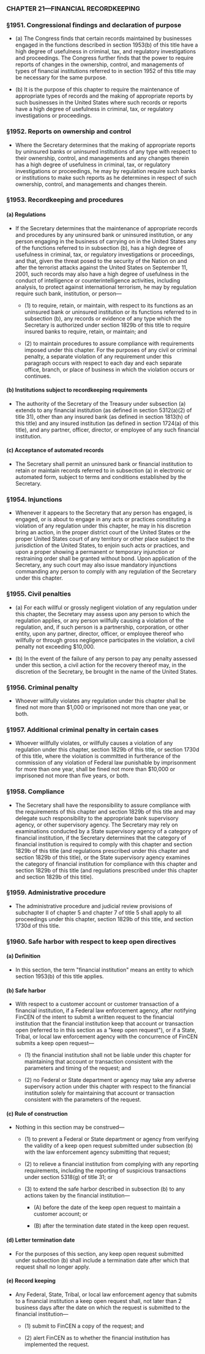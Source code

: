 ### **CHAPTER 21—FINANCIAL RECORDKEEPING**

### §1951. Congressional findings and declaration of purpose
* (a) The Congress finds that certain records maintained by businesses engaged in the functions described in section 1953(b) of this title have a high degree of usefulness in criminal, tax, and regulatory investigations and proceedings. The Congress further finds that the power to require reports of changes in the ownership, control, and managements of types of financial institutions referred to in section 1952 of this title may be necessary for the same purpose.

* (b) It is the purpose of this chapter to require the maintenance of appropriate types of records and the making of appropriate reports by such businesses in the United States where such records or reports have a high degree of usefulness in criminal, tax, or regulatory investigations or proceedings.

### §1952. Reports on ownership and control
* Where the Secretary determines that the making of appropriate reports by uninsured banks or uninsured institutions of any type with respect to their ownership, control, and managements and any changes therein has a high degree of usefulness in criminal, tax, or regulatory investigations or proceedings, he may by regulation require such banks or institutions to make such reports as he determines in respect of such ownership, control, and managements and changes therein.

### §1953. Recordkeeping and procedures
#### (a) Regulations
* If the Secretary determines that the maintenance of appropriate records and procedures by any uninsured bank or uninsured institution, or any person engaging in the business of carrying on in the United States any of the functions referred to in subsection (b), has a high degree of usefulness in criminal, tax, or regulatory investigations or proceedings, and that, given the threat posed to the security of the Nation on and after the terrorist attacks against the United States on September 11, 2001, such records may also have a high degree of usefulness in the conduct of intelligence or counterintelligence activities, including analysis, to protect against international terrorism, he may by regulation require such bank, institution, or person—

  * (1) to require, retain, or maintain, with respect to its functions as an uninsured bank or uninsured institution or its functions referred to in subsection (b), any records or evidence of any type which the Secretary is authorized under section 1829b of this title to require insured banks to require, retain, or maintain; and

  * (2) to maintain procedures to assure compliance with requirements imposed under this chapter. For the purposes of any civil or criminal penalty, a separate violation of any requirement under this paragraph occurs with respect to each day and each separate office, branch, or place of business in which the violation occurs or continues.

#### (b) Institutions subject to recordkeeping requirements
* The authority of the Secretary of the Treasury under subsection (a) extends to any financial institution (as defined in section 5312(a)(2) of title 31), other than any insured bank (as defined in section 1813(h) of this title) and any insured institution (as defined in section 1724(a) of this title), and any partner, officer, director, or employee of any such financial institution.

#### (c) Acceptance of automated records
* The Secretary shall permit an uninsured bank or financial institution to retain or maintain records referred to in subsection (a) in electronic or automated form, subject to terms and conditions established by the Secretary.

### §1954. Injunctions
* Whenever it appears to the Secretary that any person has engaged, is engaged, or is about to engage in any acts or practices constituting a violation of any regulation under this chapter, he may in his discretion bring an action, in the proper district court of the United States or the proper United States court of any territory or other place subject to the jurisdiction of the United States, to enjoin such acts or practices, and upon a proper showing a permanent or temporary injunction or restraining order shall be granted without bond. Upon application of the Secretary, any such court may also issue mandatory injunctions commanding any person to comply with any regulation of the Secretary under this chapter.

### §1955. Civil penalties
* (a) For each willful or grossly negligent violation of any regulation under this chapter, the Secretary may assess upon any person to which the regulation applies, or any person willfully causing a violation of the regulation, and, if such person is a partnership, corporation, or other entity, upon any partner, director, officer, or employee thereof who willfully or through gross negligence participates in the violation, a civil penalty not exceeding $10,000.

* (b) In the event of the failure of any person to pay any penalty assessed under this section, a civil action for the recovery thereof may, in the discretion of the Secretary, be brought in the name of the United States.

### §1956. Criminal penalty
* Whoever willfully violates any regulation under this chapter shall be fined not more than $1,000 or imprisoned not more than one year, or both.

### §1957. Additional criminal penalty in certain cases
* Whoever willfully violates, or willfully causes a violation of any regulation under this chapter, section 1829b of this title, or section 1730d of this title, where the violation is committed in furtherance of the commission of any violation of Federal law punishable by imprisonment for more than one year, shall be fined not more than $10,000 or imprisoned not more than five years, or both.

### §1958. Compliance
* The Secretary shall have the responsibility to assure compliance with the requirements of this chapter and section 1829b of this title and may delegate such responsibility to the appropriate bank supervisory agency, or other supervisory agency. The Secretary may rely on examinations conducted by a State supervisory agency of a category of financial institution, if the Secretary determines that the category of financial institution is required to comply with this chapter and section 1829b of this title (and regulations prescribed under this chapter and section 1829b of this title), or the State supervisory agency examines the category of financial institution for compliance with this chapter and section 1829b of this title (and regulations prescribed under this chapter and section 1829b of this title).

### §1959. Administrative procedure
* The administrative procedure and judicial review provisions of subchapter II of chapter 5 and chapter 7 of title 5 shall apply to all proceedings under this chapter, section 1829b of this title, and section 1730d of this title.

### §1960. Safe harbor with respect to keep open directives
#### (a) Definition
* In this section, the term "financial institution" means an entity to which section 1953(b) of this title applies.

#### (b) Safe harbor
* With respect to a customer account or customer transaction of a financial institution, if a Federal law enforcement agency, after notifying FinCEN of the intent to submit a written request to the financial institution that the financial institution keep that account or transaction open (referred to in this section as a "keep open request"), or if a State, Tribal, or local law enforcement agency with the concurrence of FinCEN submits a keep open request—

  * (1) the financial institution shall not be liable under this chapter for maintaining that account or transaction consistent with the parameters and timing of the request; and

  * (2) no Federal or State department or agency may take any adverse supervisory action under this chapter with respect to the financial institution solely for maintaining that account or transaction consistent with the parameters of the request.

#### (c) Rule of construction
* Nothing in this section may be construed—

  * (1) to prevent a Federal or State department or agency from verifying the validity of a keep open request submitted under subsection (b) with the law enforcement agency submitting that request;

  * (2) to relieve a financial institution from complying with any reporting requirements, including the reporting of suspicious transactions under section 5318(g) of title 31; or

  * (3) to extend the safe harbor described in subsection (b) to any actions taken by the financial institution—

    * (A) before the date of the keep open request to maintain a customer account; or

    * (B) after the termination date stated in the keep open request.

#### (d) Letter termination date
* For the purposes of this section, any keep open request submitted under subsection (b) shall include a termination date after which that request shall no longer apply.

#### (e) Record keeping
* Any Federal, State, Tribal, or local law enforcement agency that submits to a financial institution a keep open request shall, not later than 2 business days after the date on which the request is submitted to the financial institution—

  * (1) submit to FinCEN a copy of the request; and

  * (2) alert FinCEN as to whether the financial institution has implemented the request.